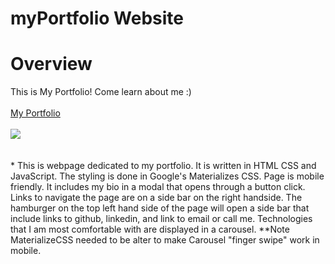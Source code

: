 # myPortfolio Website

# Overview

This is My Portfolio! Come learn about me :)
<br>
<br>
<a href="https://gentle-stream-24056.herokuapp.com/">My Portfolio</a>
<br>
<br>
<a href="https://gentle-stream-24056.herokuapp.com/"><img src="https://media.giphy.com/media/26FfgWEo0l6VMmZfW/giphy.gif" /></a>  
<br>
<br>
    * This is webpage dedicated to my portfolio. It is written in HTML CSS and JavaScript. The styling is done in Google's Materializes CSS. Page is mobile friendly. It includes my bio in a modal that opens through a button click. Links to navigate the page are on a side bar on the right handside. The hamburger on the top left hand side of the page will open a side bar that include links to github, linkedin, and link to email or call me. Technologies that I am most comfortable with are displayed in a carousel. **Note MaterializeCSS needed to be alter to make Carousel "finger swipe" work in mobile.

    
